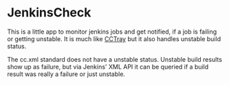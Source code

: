 # JenkinsCheck

This is a little app to monitor jenkins jobs and get notified, if a job is failing or getting
unstable. It is much like [CCTray](https://sourceforge.net/projects/ccnet/) but it also handles unstable build status.

The cc.xml standard does not have a unstable status. Unstable build results show up as failure, but
via Jenkins' XML API it can be queried if a build result was really a failure or just unstable.
